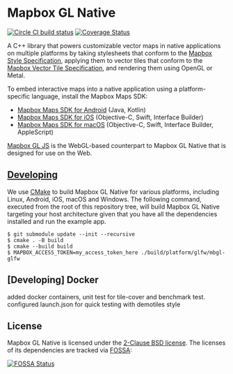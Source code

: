 # Mapbox GL Native

[![Circle CI build status](https://circleci.com/gh/mapbox/mapbox-gl-native.svg?style=shield)](https://circleci.com/gh/mapbox/workflows/mapbox-gl-native/tree/master) [![Coverage Status](https://codecov.io/gh/mapbox/mapbox-gl-native/branch/master/graph/badge.svg)](https://codecov.io/gh/mapbox/mapbox-gl-native)

A C++ library that powers customizable vector maps in native applications on multiple platforms by taking stylesheets that conform to the [Mapbox Style Specification](https://docs.mapbox.com/mapbox-gl-js/style-spec/), applying them to vector tiles that conform to the [Mapbox Vector Tile Specification](https://github.com/mapbox/vector-tile-spec/), and rendering them using OpenGL or Metal.

To embed interactive maps into a native application using a platform-specific language, install the Mapbox Maps SDK:

* [Mapbox Maps SDK for Android](https://github.com/mapbox/mapbox-gl-native-android/) (Java, Kotlin)
* [Mapbox Maps SDK for iOS](https://github.com/mapbox/mapbox-gl-native-ios/blob/master/platform/ios/) (Objective-C, Swift, Interface Builder)
* [Mapbox Maps SDK for macOS](https://github.com/mapbox/mapbox-gl-native-ios/tree/master/platform/macos/) (Objective-C, Swift, Interface Builder, AppleScript)

[Mapbox GL JS](https://github.com/mapbox/mapbox-gl-js) is the WebGL-based counterpart to Mapbox GL Native that is designed for use on the Web.

## [Developing](DEVELOPING.md)

We use [CMake](https://cmake.org/cmake/help/latest/) to build Mapbox GL Native
for various platforms, including Linux, Android, iOS, macOS and Windows. The
following command, executed from the root of this repository tree, will build
Mapbox GL Native targeting your host architecture given that you have all the
dependencies installed and run the example app.

```
$ git submodule update --init --recursive
$ cmake . -B build
$ cmake --build build
$ MAPBOX_ACCESS_TOKEN=my_access_token_here ./build/platform/glfw/mbgl-glfw
```

## [Developing] Docker
added docker containers, unit test for tile-cover and benchmark test.
configured launch.json for quick testing with demotiles style

## License

Mapbox GL Native is licensed under the [2-Clause BSD license](LICENSE.md). The licenses of its dependencies are tracked via [FOSSA](https://app.fossa.io/projects/git%2Bhttps%3A%2F%2Fgithub.com%2Fmapbox%2Fmapbox-gl-native):

[![FOSSA Status](https://app.fossa.io/api/projects/git%2Bhttps%3A%2F%2Fgithub.com%2Fmapbox%2Fmapbox-gl-native.svg?type=large)](https://app.fossa.io/projects/git%2Bhttps%3A%2F%2Fgithub.com%2Fmapbox%2Fmapbox-gl-native)
